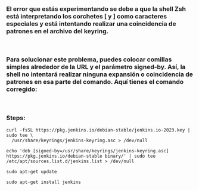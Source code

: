 
### El error que estás experimentando se debe a que la shell Zsh está interpretando los corchetes [ y ] como caracteres especiales y está intentando realizar una coincidencia de patrones en el archivo del keyring.

<br />

### Para solucionar este problema, puedes colocar comillas simples alrededor de la URL y el parámetro signed-by. Así, la shell no intentará realizar ninguna expansión o coincidencia de patrones en esa parte del comando. Aquí tienes el comando corregido:

<br />

### Steps:


```
curl -fsSL https://pkg.jenkins.io/debian-stable/jenkins.io-2023.key | sudo tee \
  /usr/share/keyrings/jenkins-keyring.asc > /dev/null
```

``` 
echo 'deb [signed-by=/usr/share/keyrings/jenkins-keyring.asc] https://pkg.jenkins.io/debian-stable binary/' | sudo tee /etc/apt/sources.list.d/jenkins.list > /dev/null
```

```
sudo apt-get update
```

```
sudo apt-get install jenkins
```